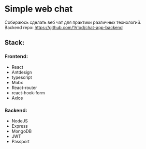 # Simple web chat

Собираюсь сделать веб чат для практики различных технологий. \
Backend repo: https://github.com/1Vlod/chat-app-backend

## Stack:
### Frontend:
- React
- Antdesign
- typescript
- Mobx
- React-router
- react-hook-form
- Axios
### Backend: 
- NodeJS
- Express
- MongoDB
- JWT
- Passport


